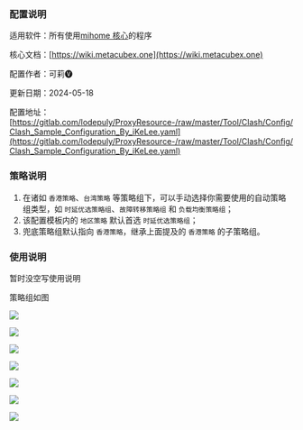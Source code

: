 ### 配置说明

适用软件：所有使用[mihome 核心](https://github.com/MetaCubeX/mihomo/tree/Meta)的程序

核心文档：[https://wiki.metacubex.one](https://wiki.metacubex.one)

配置作者：可莉🅥

更新日期：2024-05-18

配置地址：[https://gitlab.com/lodepuly/ProxyResource-/raw/master/Tool/Clash/Config/Clash_Sample_Configuration_By_iKeLee.yaml](https://gitlab.com/lodepuly/ProxyResource-/raw/master/Tool/Clash/Config/Clash_Sample_Configuration_By_iKeLee.yaml)


### 策略说明

1. 在诸如 `香港策略`、`台湾策略` 等策略组下，可以手动选择你需要使用的自动策略组类型，如 `时延优选策略组`、`故障转移策略组` 和 `负载均衡策略组`；
2. 该配置模板内的 `地区策略` 默认首选 `时延优选策略组`；
3. 兜底策略组默认指向 `香港策略`，继承上面提及的 `香港策略` 的子策略组。

### 使用说明

暂时没空写使用说明

策略组如图

![](https://gitlab.com/lodepuly/ProxyResource-/raw/master/Tool/Clash/Config/Resource/1.png)

![](https://gitlab.com/lodepuly/ProxyResource-/raw/master/Tool/Clash/Config/Resource/2.png)

![](https://gitlab.com/lodepuly/ProxyResource-/raw/master/Tool/Clash/Config/Resource/3.png)

![](https://gitlab.com/lodepuly/ProxyResource-/raw/master/Tool/Clash/Config/Resource/4.png)

![](https://gitlab.com/lodepuly/ProxyResource-/raw/master/Tool/Clash/Config/Resource/5.png)

![](https://gitlab.com/lodepuly/ProxyResource-/raw/master/Tool/Clash/Config/Resource/6.png)

![](https://gitlab.com/lodepuly/ProxyResource-/raw/master/Tool/Clash/Config/Resource/7.png)